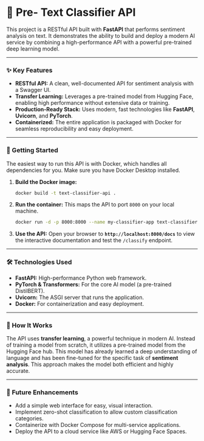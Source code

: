 # 🤖 Pre- Text Classifier API

This project is a RESTful API built with **FastAPI** that performs sentiment analysis on text. It demonstrates the ability to build and deploy a modern AI service by combining a high-performance API with a powerful pre-trained deep learning model.

***

### ✨ Key Features

* **RESTful API:** A clean, well-documented API for sentiment analysis with a Swagger UI.
* **Transfer Learning:** Leverages a pre-trained model from Hugging Face, enabling high performance without extensive data or training.
* **Production-Ready Stack:** Uses modern, fast technologies like **FastAPI**, **Uvicorn**, and **PyTorch**.
* **Containerized:** The entire application is packaged with Docker for seamless reproducibility and easy deployment.

***

### 🚀 Getting Started

The easiest way to run this API is with Docker, which handles all dependencies for you. Make sure you have Docker Desktop installed.

1.  **Build the Docker image:**

    ```bash
    docker build -t text-classifier-api .
    ```

2.  **Run the container:** This maps the API to port `8000` on your local machine.

    ```bash
    docker run -d -p 8000:8000 --name my-classifier-app text-classifier-api
    ```

3.  **Use the API:** Open your browser to **`http://localhost:8000/docs`** to view the interactive documentation and test the `/classify` endpoint.

***

### 🛠️ Technologies Used

* **FastAPI:** High-performance Python web framework.
* **PyTorch & Transformers:** For the core AI model (a pre-trained DistilBERT).
* **Uvicorn:** The ASGI server that runs the application.
* **Docker:** For containerization and easy deployment.

***

### 🧠 How It Works

The API uses **transfer learning**, a powerful technique in modern AI. Instead of training a model from scratch, it utilizes a pre-trained model from the Hugging Face hub. This model has already learned a deep understanding of language and has been fine-tuned for the specific task of **sentiment analysis**. This approach makes the model both efficient and highly accurate.

***

### 🚀 Future Enhancements

* Add a simple web interface for easy, visual interaction.
* Implement zero-shot classification to allow custom classification categories.
* Containerize with Docker Compose for multi-service applications.
* Deploy the API to a cloud service like AWS or Hugging Face Spaces.